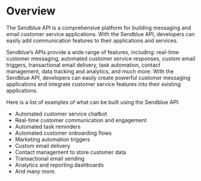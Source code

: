 # Overview

The Sendblue API is a comprehensive platform for building messaging and email
customer service applications. With the Sendblue API, developers can easily add
communication features to their applications and services.

Sendblue’s APIs provide a wide range of features, including: real-time customer
messaging, automated customer service responses, custom email triggers,
transactional email delivery, task automation, contact management, data
tracking and analytics, and much more. With the Sendblue API, developers can
easily create powerful customer messaging applications and integrate customer
service features into their existing applications.

Here is a list of examples of what can be built using the Sendblue API:

- Automated customer service chatbot
- Real-time customer communication and engagement
- Automated task reminders
- Automated customer onboarding flows
- Marketing automation triggers
- Custom email delivery
- Contact management to store customer data
- Transactional email sending
- Analytics and reporting dashboards
- And many more.
